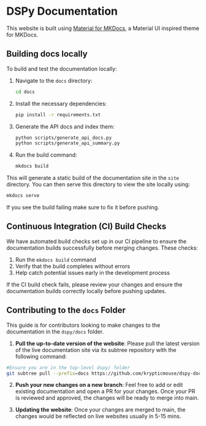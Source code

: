 # DSPy Documentation

This website is built using [Material for MKDocs](https://squidfunk.github.io/mkdocs-material/), a Material UI inspired theme for MKDocs.

## Building docs locally

To build and test the documentation locally:

1. Navigate to the `docs` directory:
   ```bash
   cd docs
   ```

2. Install the necessary dependencies:
   ```bash
   pip install -r requirements.txt
   ```

3. Generate the API docs and index them:
   ```bash
   python scripts/generate_api_docs.py
   python scripts/generate_api_summary.py
   ```

4. Run the build command:
   ```bash
   mkdocs build
   ```

This will generate a static build of the documentation site in the `site` directory. You can then serve this directory to view the site locally using:

```bash
mkdocs serve
```

If you see the build failing make sure to fix it before pushing.

## Continuous Integration (CI) Build Checks

We have automated build checks set up in our CI pipeline to ensure the documentation builds successfully before merging changes. These checks:

1. Run the `mkdocs build` command
2. Verify that the build completes without errors
3. Help catch potential issues early in the development process

If the CI build check fails, please review your changes and ensure the documentation builds correctly locally before pushing updates.

## Contributing to the `docs` Folder

This guide is for contributors looking to make changes to the documentation in the `dspy/docs` folder. 

1. **Pull the up-to-date version of the website**: Please pull the latest version of the live documentation site via its subtree repository with the following command:

```bash
#Ensure you are in the top-level dspy/ folder
git subtree pull --prefix=docs https://github.com/krypticmouse/dspy-docs master
```

2. **Push your new changes on a new branch**: Feel free to add or edit existing documentation and open a PR for your changes. Once your PR is reviewed and approved, the changes will be ready to merge into main. 

3. **Updating the website**: Once your changes are merged to main, the changes would be reflected on live websites usually in 5-15 mins.